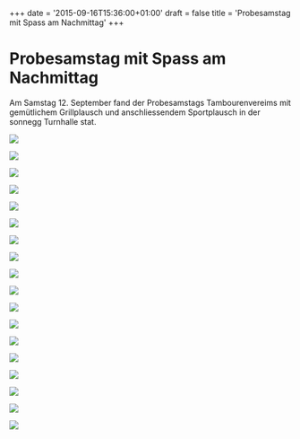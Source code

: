 +++
date = '2015-09-16T15:36:00+01:00'
draft = false
title = 'Probesamstag mit Spass am Nachmittag'
+++

# Probesamstag mit Spass am Nachmittag

Am Samstag 12. September fand der Probesamstags Tambourenvereims mit gemütlichem Grillplausch und anschliessendem Sportplausch in der sonnegg Turnhalle stat.

[![](http://tambourenarthgoldau.ch/wp-content/uploads/2015/09/wpid-img_20150912_095510-150x150.jpg)](http://tambourenarthgoldau.ch/?attachment_id=2475)

[![](http://tambourenarthgoldau.ch/wp-content/uploads/2015/09/wpid-img_20150912_095515-150x150.jpg)](http://tambourenarthgoldau.ch/?attachment_id=2474)

[![](http://tambourenarthgoldau.ch/wp-content/uploads/2015/09/wpid-img_20150912_120649-150x150.jpg)](http://tambourenarthgoldau.ch/?attachment_id=2473)

  

[![](http://tambourenarthgoldau.ch/wp-content/uploads/2015/09/wpid-img_20150912_120746-150x150.jpg)](http://tambourenarthgoldau.ch/?attachment_id=2472)

[![](http://tambourenarthgoldau.ch/wp-content/uploads/2015/09/wpid-img_20150912_124217-150x150.jpg)](http://tambourenarthgoldau.ch/?attachment_id=2467)

[![](http://tambourenarthgoldau.ch/wp-content/uploads/2015/09/wpid-img_20150912_122053-150x150.jpg)](http://tambourenarthgoldau.ch/?attachment_id=2471)

  

[![](http://tambourenarthgoldau.ch/wp-content/uploads/2015/09/wpid-img_20150912_124001-150x150.jpg)](http://tambourenarthgoldau.ch/?attachment_id=2470)

[![](http://tambourenarthgoldau.ch/wp-content/uploads/2015/09/wpid-img_20150912_124038-150x150.jpg)](http://tambourenarthgoldau.ch/?attachment_id=2468)

[![](http://tambourenarthgoldau.ch/wp-content/uploads/2015/09/wpid-img_20150912_124027-150x150.jpg)](http://tambourenarthgoldau.ch/?attachment_id=2469)

  

[![](http://tambourenarthgoldau.ch/wp-content/uploads/2015/09/wpid-img_20150912_134415-150x150.jpg)](http://tambourenarthgoldau.ch/?attachment_id=2466)

[![](http://tambourenarthgoldau.ch/wp-content/uploads/2015/09/wpid-img_20150912_134825-150x150.jpg)](http://tambourenarthgoldau.ch/?attachment_id=2465)

[![](http://tambourenarthgoldau.ch/wp-content/uploads/2015/09/wpid-img_20150912_141107-150x150.jpg)](http://tambourenarthgoldau.ch/?attachment_id=2462)

  

[![](http://tambourenarthgoldau.ch/wp-content/uploads/2015/09/wpid-img_20150912_140035-150x150.jpg)](http://tambourenarthgoldau.ch/?attachment_id=2463)

[![](http://tambourenarthgoldau.ch/wp-content/uploads/2015/09/wpid-img_20150912_140003-150x150.jpg)](http://tambourenarthgoldau.ch/?attachment_id=2464)

[![](http://tambourenarthgoldau.ch/wp-content/uploads/2015/09/wpid-img_20150912_140331-150x150.jpg)](http://tambourenarthgoldau.ch/?attachment_id=2460)

  

[![](http://tambourenarthgoldau.ch/wp-content/uploads/2015/09/wpid-wp-1442416080885-150x150.jpg)](http://tambourenarthgoldau.ch/?attachment_id=2459)

[![](http://tambourenarthgoldau.ch/wp-content/uploads/2015/09/wpid-wp-1442416061449-150x150.jpg)](http://tambourenarthgoldau.ch/?attachment_id=2458)

[![](http://tambourenarthgoldau.ch/wp-content/uploads/2015/09/wpid-wp-1442416041555-150x150.jpg)](http://tambourenarthgoldau.ch/?attachment_id=2457)
